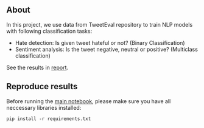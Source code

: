 ## About
In this project, we use data from TweetEval repository to train NLP models with following classification tasks:
- Hate detection: Is given tweet hateful or not? (Binary Classification)
- Sentiment analysis: Is the tweet negative, neutral or positive? (Multiclass classification)

See the results in [report](report).

## Reproduce results
Before running the [main notebook](main.ipynb), please make sure you have all
neccessary libraries installed:

```
pip install -r requirements.txt
```

